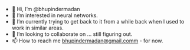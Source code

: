 - 👋 Hi, I’m @bhupindermadan
- 👀 I’m interested in neural networks.
- 🌱 I’m currently trying to get back to it from a while back when I used to work in similar areas.
- 💞️ I’m looking to collaborate on ... still figuring out.
- 📫 How to reach me bhupindermadan@gmail.comm - for now.

<!---
bhupindermadan/bhupindermadan is a ✨ special ✨ repository because its `README.md` (this file) appears on your GitHub profile.
You can click the Preview link to take a look at your changes.
--->
